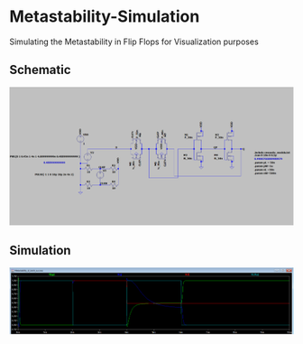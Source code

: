 # Metastability-Simulation
 Simulating the Metastability in Flip Flops for Visualization purposes


## Schematic 
<p align="center">
  <img src="https://github.com/aitesam961/Metastability-Simulation/blob/main/sch.png" width="950" title="Opening Image">
</p>

## Simulation
<p align="center">
  <img src="https://github.com/aitesam961/Metastability-Simulation/blob/main/Screenshot%202023-01-02%20212710.png" width="950" title="Opening Image">
</p>
